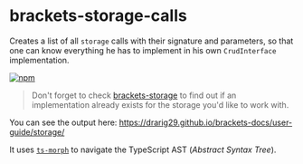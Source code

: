 # brackets-storage-calls

Creates a list of all `storage` calls with their signature and parameters, so that one can
know everything he has to implement in his own `CrudInterface` implementation.

[![npm](https://img.shields.io/npm/v/brackets-storage-calls.svg)](https://www.npmjs.com/package/brackets-storage-calls)

> Don't forget to check [brackets-storage](https://github.com/Drarig29/brackets-storage) to find out if an implementation already exists for the storage you'd like to work with.

You can see the output here: https://drarig29.github.io/brackets-docs/user-guide/storage/

It uses [`ts-morph`](https://ts-morph.com/) to navigate the TypeScript AST (_Abstract Syntax Tree_).